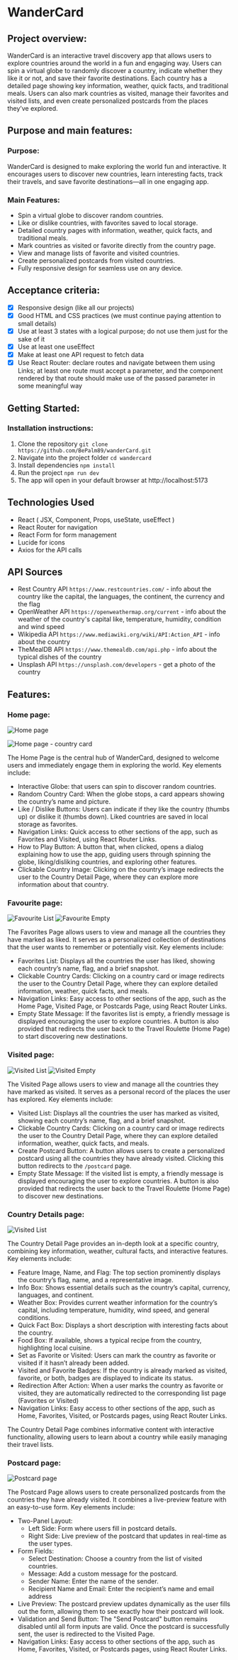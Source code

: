 # WanderCard

## Project overview:

WanderCard is an interactive travel discovery app that allows users to explore countries around the world in a fun and engaging way. Users can spin a virtual globe to randomly discover a country, indicate whether they like it or not, and save their favorite destinations. Each country has a detailed page showing key information, weather, quick facts, and traditional meals. Users can also mark countries as visited, manage their favorites and visited lists, and even create personalized postcards from the places they’ve explored.

## Purpose and main features:

### Purpose:

WanderCard is designed to make exploring the world fun and interactive. It encourages users to discover new countries, learn interesting facts, track their travels, and save favorite destinations—all in one engaging app.

### Main Features:
- Spin a virtual globe to discover random countries.
- Like or dislike countries, with favorites saved to local storage.
- Detailed country pages with information, weather, quick facts, and traditional meals.
- Mark countries as visited or favorite directly from the country page.
- View and manage lists of favorite and visited countries.
- Create personalized postcards from visited countries.
- Fully responsive design for seamless use on any device.

## Acceptance criteria:

- [x] Responsive design (like all our projects)
- [x] Good HTML and CSS practices (we must continue paying attention to small details)
- [x] Use at least 3 states with a logical purpose; do not use them just for the sake of it
- [x] Use at least one useEffect
- [x] Make at least one API request to fetch data
- [x] Use React Router: declare routes and navigate between them using Links; at least one route must accept a parameter, and the component rendered by that route should make use of the passed parameter in some meaningful way

## Getting Started:

### Installation instructions:

1. Clone the repository
   `git clone https://github.com/BePalm89/wanderCard.git`
2. Navigate into the project folder
    `cd wandercard`
3. Install dependencies
   `npm install`
4. Run the  project
    `npm run dev`
5. The app will open in your default browser at http://localhost:5173

## Technologies Used

- React ( JSX, Component, Props, useState, useEffect )
- React Router for navigation
- React Form for form management
- Lucide for icons
- Axios for the API calls

## API Sources

- Rest Country API `https://www.restcountries.com/` - info about the country like the capital, the languages, the continent, the currency and the flag
- OpenWeather API `https://openweathermap.org/current` - info about the weather of the country's capital like, temperature, humidity, condition and wind speed
- Wikipedia API `https://www.mediawiki.org/wiki/API:Action_API` - info about the country
- TheMealDB API `https://www.themealdb.com/api.php` - info about the typical dishes of the country
- Unsplash API `https://unsplash.com/developers` - get a photo of the country

## Features:

### Home page:

![Home page](/design/homepage.png)

![Home page - country card](/design/countrycard.png)

The Home Page is the central hub of WanderCard, designed to welcome users and immediately engage them in exploring the world. Key elements include:
- Interactive Globe: that users can spin to discover random countries.
- Random Country Card: When the globe stops, a card appears showing the country’s name and picture.
- Like / Dislike Buttons: Users can indicate if they like the country (thumbs up) or dislike it (thumbs down). Liked countries are saved in local storage as favorites.
- Navigation Links: Quick access to other sections of the app, such as Favorites and Visited, using React Router Links.
- How to Play Button: A button that, when clicked, opens a dialog explaining how to use the app, guiding users through spinning the globe, liking/disliking countries, and exploring other features.
- Clickable Country Image: Clicking on the country’s image redirects the user to the Country Detail Page, where they can explore more information about that country.

### Favourite page:

![Favourite List](/design/favouriteList.png)
![Favourite Empty](/design/favouriteEmpty.png)

The Favorites Page allows users to view and manage all the countries they have marked as liked. It serves as a personalized collection of destinations that the user wants to remember or potentially visit. Key elements include:

- Favorites List: Displays all the countries the user has liked, showing each country’s name, flag, and a brief snapshot.
- Clickable Country Cards: Clicking on a country card or image redirects the user to the Country Detail Page, where they can explore detailed information, weather, quick facts, and meals.
- Navigation Links: Easy access to other sections of the app, such as the Home Page, Visited Page, or Postcards Page, using React Router Links. 
- Empty State Message: If the favorites list is empty, a friendly message is displayed encouraging the user to explore countries. A button is also provided that redirects the user back to the Travel Roulette (Home Page) to start discovering new destinations.

### Visited page:

![Visited List](/design/visitedList.png)
![Visited Empty](/design/visitedEmpty.png)

The Visited Page allows users to view and manage all the countries they have marked as visited. It serves as a personal record of the places the user has explored. Key elements include:

- Visited List: Displays all the countries the user has marked as visited, showing each country’s name, flag, and a brief snapshot.
- Clickable Country Cards: Clicking on a country card or image redirects the user to the Country Detail Page, where they can explore detailed information, weather, quick facts, and meals.
- Create Postcard Button: A button allows users to create a personalized postcard using all the countries they have already visited. Clicking this button redirects to the `/postcard` page.
- Empty State Message: If the visited list is empty, a friendly message is displayed encouraging the user to explore countries. A button is also provided that redirects the user back to the Travel Roulette (Home Page) to discover new destinations.

### Country Details page:

![Visited List](/design/countryDetailsPage.png)

The Country Detail Page provides an in-depth look at a specific country, combining key information, weather, cultural facts, and interactive features. Key elements include:

- Feature Image, Name, and Flag: The top section prominently displays the country’s flag, name, and a representative image.
- Info Box: Shows essential details such as the country’s capital, currency, languages, and continent.
- Weather Box: Provides current weather information for the country’s capital, including temperature, humidity, wind speed, and general conditions.
- Quick Fact Box: Displays a short description with interesting facts about the country.
- Food Box: If available, shows a typical recipe from the country, highlighting local cuisine.
- Set as Favorite or Visited: Users can mark the country as favorite or visited if it hasn’t already been added.
- Visited and Favorite Badges: If the country is already marked as visited, favorite, or both, badges are displayed to indicate its status.
- Redirection After Action: When a user marks the country as favorite or visited, they are automatically redirected to the corresponding list page (Favorites or Visited)
- Navigation Links: Easy access to other sections of the app, such as Home, Favorites, Visited, or Postcards pages, using React Router Links.

The Country Detail Page combines informative content with interactive functionality, allowing users to learn about a country while easily managing their travel lists.


### Postcard page:

![Postcard page](/design/postcardPage.png)

The Postcard Page allows users to create personalized postcards from the countries they have already visited. It combines a live-preview feature with an easy-to-use form. Key elements include:

- Two-Panel Layout:
  - Left Side: Form where users fill in postcard details.
  - Right Side: Live preview of the postcard that updates in real-time as the user types.
- Form Fields:
  - Select Destination: Choose a country from the list of visited countries.
  - Message: Add a custom message for the postcard.
  - Sender Name: Enter the name of the sender.
  - Recipient Name and Email: Enter the recipient’s name and email address
- Live Preview: The postcard preview updates dynamically as the user fills out the form, allowing them to see exactly how their postcard will look.
- Validation and Send Button: The "Send Postcard" button remains disabled until all form inputs are valid. Once the postcard is successfully sent, the user is redirected to the Visited Page.
- Navigation Links: Easy access to other sections of the app, such as Home, Favorites, Visited, or Postcards pages, using React Router Links.

